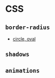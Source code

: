 # CSS

## `border-radius`
* [circle, oval](http://jsbin.com/semubazaqu/edit?html,css,output)

## `shadows`

## `animations`
